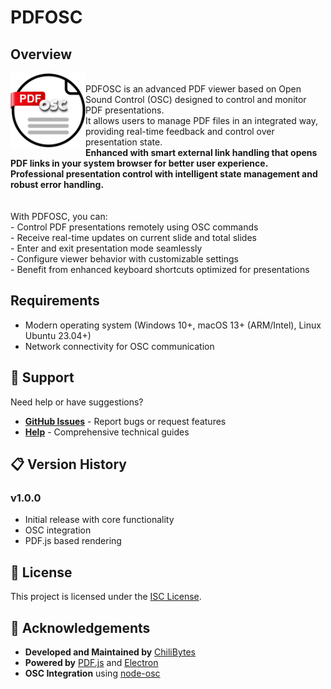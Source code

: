 # PDFOSC

<div>
<h2>Overview</h2>
<img src="https://github.com/chilibytesdotcom/pdfosc/blob/main/public/img/PDFOSC_Logo.png?raw=true" width="120" alt="PDFOSC Logo" align="left"/>

</br>
PDFOSC is an advanced PDF viewer based on Open Sound Control (OSC) designed to control and monitor PDF presentations. </br>
It allows users to manage PDF files in an integrated way, providing real-time feedback and control over presentation state.</br>
<b>Enhanced with smart external link handling that opens PDF links in your system browser for better user experience.</br>
Professional presentation control with intelligent state management and robust error handling.</b></br>
</br>
</br>
With PDFOSC, you can:</br>
- Control PDF presentations remotely using OSC commands</br>
- Receive real-time updates on current slide and total slides</br>
- Enter and exit presentation mode seamlessly</br>
- Configure viewer behavior with customizable settings</br>
- Benefit from enhanced keyboard shortcuts optimized for presentations</br>
</div>

## Requirements

- Modern operating system (Windows 10+, macOS 13+ (ARM/Intel), Linux Ubuntu 23.04+)
- Network connectivity for OSC communication

## 💬 Support

Need help or have suggestions?

- **[GitHub Issues](https://github.com/chilibytesdotcom/pdfosc/issues)** - Report bugs or request features
- **[Help](https://github.com/chilibytesdotcom/pdfosc/blob/main/HELP.MD)** - Comprehensive technical guides

## 📋 Version History

### v1.0.0
- Initial release with core functionality
- OSC integration
- PDF.js based rendering


## 📄 License

This project is licensed under the [ISC License](./LICENSE).

## 🙏 Acknowledgements

- **Developed and Maintained by** [ChiliBytes](https://chilibytes.com)
- **Powered by** [PDF.js](https://mozilla.github.io/pdf.js/) and [Electron](https://electronjs.org)
- **OSC Integration** using [node-osc](https://github.com/MylesBorins/node-osc)
